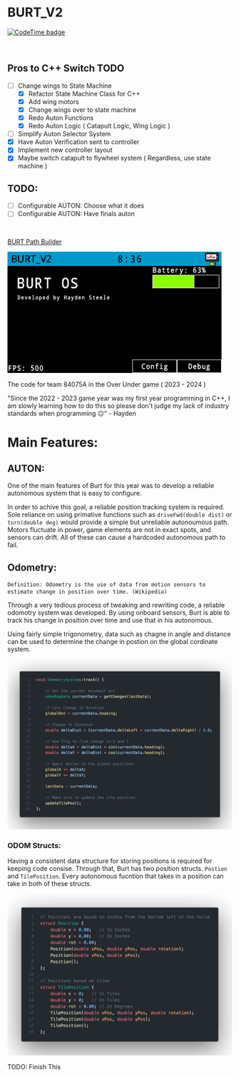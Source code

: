 # BURT_V2 
[![CodeTime badge](https://img.shields.io/badge/dynamic/json?color=red&label=Time%20Spent%3A%20&query=%24.message&url=https%3A%2F%2Fapi.codetime.dev%2Fshield%3Fid%3D17035%26project%3DBURT_V2Workspace%25)](https://codetime.dev)

<br>

## Pros to C++ Switch TODO
- [ ] Change wings to State Machine
  - [X] Refactor State Machine Class for C++ 
  - [X] Add wing motors
  - [X] Change wings over to state machine
  - [X] Redo Auton Functions
  - [X] Redo Auton Logic ( Catapult Logic, Wing Logic )
- [ ] Simplify Auton Selector System
- [X] Have Auton Verification sent to controller
- [X] Implement new controller layout
- [X] Maybe switch catapult to flywheel system ( Regardless, use state machine )

## TODO:
- [ ] Configurable AUTON: Choose what it does
- [ ] Configurable AUTON: Have finals auton

<br>

[BURT Path Builder](https://github.com/ChickenNuggetsPerson/BURT_V2_Path_Visualizer)

![HomePage](images/brain/home.png)

The code for team 84075A in the Over Under game ( 2023 - 2024 )

"Since the 2022 - 2023 game year was my first year programming in C++, I am slowly learning how to do this so please don't judge my lack of industry standards when programming 😐" - Hayden


# Main Features:

## AUTON:

One of the main features of Burt for this year was to develop a reliable autonomous system that is easy to configure.

In order to achive this goal, a reliable position tracking system is required. Sole reliance on using primative functions such as `driveFwd(double dist)` or `turn(double deg)` would provide a simple but unreliable autonoumous path. Motors fluctuate in power, game elements are not in exact spots, and sensors can drift. All of these can cause a hardcoded autonomous path to fail.

## Odometry:

    Definition: Odometry is the use of data from motion sensors to estimate change in position over time. (Wikipedia)

Through a very tedious process of tweaking and rewriting code, a reliable odomotry system was developed. By using onboard sensors, Burt is able to track his change in position over time and use that in his autonomous.

Using fairly simple trigonometry, data such as chagne in angle and distance can be used to determine the change in postion on the global cordinate system.

![OdometryTrack](images/code/odomTrack.png)

### ODOM Structs:

Having a consistent data structure for storing positions is required for keeping code consise. Through that, Burt has two position structs. `Postion` and `TilePosition`. Every autonomous fucntion that takes in a position can take in both of these structs.

![OdomStructs](images/code/odomStructs.png)



TODO: Finish This